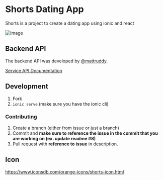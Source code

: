 # Shorts Dating App

Shorts is a project to create a dating app using ionic and react

![image](https://user-images.githubusercontent.com/10817537/73545382-3f8fbb00-4409-11ea-9dd8-a29b75ee526b.png)

## Backend API

The backend API was developed by [@mattruddy](https://github.com/mattruddy).

[Service API Documentation](/documentation/api.md)

## Development

1. Fork
2. `ionic serve` (make sure you have the ionic cli)

### Contributing

1. Create a branch (either from issue or just a branch)
2. Commit and **make sure to reference the issue in the commit that you are working on (ex. update readme #8)**
3. Pull request with **reference to issue** in description.

## Icon

https://www.iconsdb.com/orange-icons/shorts-icon.html
